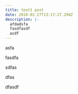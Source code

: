 ```yaml
---
title: test1 post
date: 2018-02-27T13:17:27.294Z
description: |-
  afdadsfa
  fasdfasdf
  asdf
---
```

asfa

fasdfa

sdfas

dfas

dfasdf

